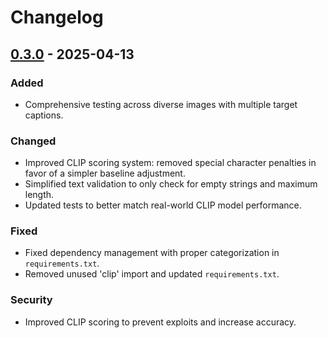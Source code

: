 # Changelog

## [0.3.0] - 2025-04-13
### Added
- Comprehensive testing across diverse images with multiple target captions.

### Changed
- Improved CLIP scoring system: removed special character penalties in favor of a simpler baseline adjustment.
- Simplified text validation to only check for empty strings and maximum length.
- Updated tests to better match real-world CLIP model performance.

### Fixed
- Fixed dependency management with proper categorization in `requirements.txt`.
- Removed unused 'clip' import and updated `requirements.txt`.

### Security
- Improved CLIP scoring to prevent exploits and increase accuracy.

[0.3.0]: https://github.com/grasslandnetwork/realmir/releases/tag/0.3.0 